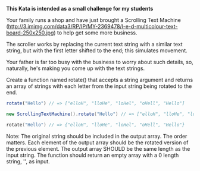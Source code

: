 **This Kata is intended as a small challenge for my students**

Your family runs a shop and have just brought a Scrolling Text Machine (http://3.imimg.com/data3/RP/IP/MY-2369478/l-e-d-multicolour-text-board-250x250.jpg) to help get some more business.  

The scroller works by replacing the current text string with a similar text string, but with the first letter shifted to the end; this simulates movement.  

Your father is far too busy with the business to worry about such details, so, naturally, he's making you come up with the text strings.

Create a function named rotate() that accepts a string argument and returns an array of strings with each letter from the input string being rotated to the end.

```javascript
rotate("Hello") // => ["elloH", "lloHe", "loHel", "oHell", "Hello"]
```

```java
new ScrollingTextMachine().rotate("Hello") // => ["elloH", "lloHe", "loHel", "oHell", "Hello"]
```

```cpp
rotate("Hello") // => {"elloH", "lloHe", "loHel", "oHell", "Hello"}
```

Note:
The original string should be included in the output array.
The order matters. Each element of the output array should be the rotated version of the previous element.
The output array SHOULD be the same length as the input string.
The function should return an empty array with a 0 length string, '', as input.